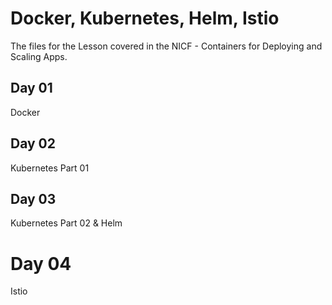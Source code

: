 # Docker, Kubernetes, Helm, Istio

The files for the Lesson covered in the NICF - Containers for Deploying and Scaling Apps.

## Day 01 
Docker

## Day 02
Kubernetes Part 01

## Day 03
Kubernetes Part 02 & Helm

# Day 04
Istio
